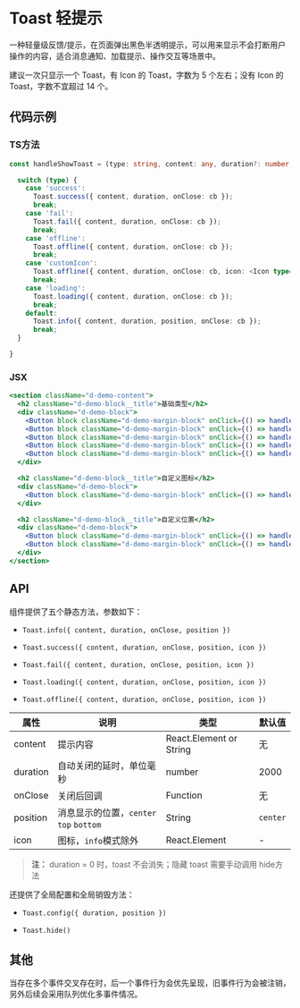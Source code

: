 
# Toast 轻提示

一种轻量级反馈/提示，在页面弹出黑色半透明提示，可以用来显示不会打断用户操作的内容，适合消息通知、加载提示、操作交互等场景中。

建议一次只显示一个 Toast，有 Icon 的 Toast，字数为 5 个左右；没有 Icon 的 Toast，字数不宜超过 14 个。

## 代码示例

### TS方法
```ts
const handleShowToast = (type: string, content: any, duration?: number, position?: string) => {

  switch (type) {
    case 'success':
      Toast.success({ content, duration, onClose: cb });
      break;
    case 'fail':
      Toast.fail({ content, duration, onClose: cb });
      break;
    case 'offline':
      Toast.offline({ content, duration, onClose: cb });
      break;
    case 'customIcon':
      Toast.offline({ content, duration, onClose: cb, icon: <Icon type="star" size="lg" /> });
      break;
    case 'loading':
      Toast.loading({ content, duration, onClose: cb });
      break;
    default:
      Toast.info({ content, duration, position, onClose: cb });
      break;
  }

}
```

### JSX
```jsx
<section className="d-demo-content">
  <h2 className="d-demo-block__title">基础类型</h2>
  <div className="d-demo-block">
    <Button block className="d-demo-margin-block" onClick={() => handleToast('', '这是纯文本提示！', 1000)}>仅文本</Button>
    <Button block className="d-demo-margin-block" onClick={() => handleToast('loading', '数据加载中', 1000)}>加载</Button>
    <Button block className="d-demo-margin-block" onClick={() => handleToast('success', '处理成功', 1000)}>成功</Button>
    <Button block className="d-demo-margin-block" onClick={() => handleToast('fail', '处理失败', 1000)}>失败</Button>
    <Button block className="d-demo-margin-block" onClick={() => handleToast('offline', '网络异常', 1000)}>网络异常</Button>
  </div>

  <h2 className="d-demo-block__title">自定义图标</h2>
  <div className="d-demo-block">
    <Button block className="d-demo-margin-block" onClick={() => handleToast('customIcon', '自定义图标', 500)}>自定义图标</Button>
  </div>

  <h2 className="d-demo-block__title">自定义位置</h2>
  <div className="d-demo-block">
    <Button block className="d-demo-margin-block" onClick={() => handleToast('', '这是顶部展示！', 500, 'top')}>顶部</Button>
    <Button block className="d-demo-margin-block" onClick={() => handleToast('', '这是底部展示！', 500, 'bottom')}>底部</Button>
  </div>
</section>
```

## API

组件提供了五个静态方法，参数如下：

- `Toast.info({ content, duration, onClose, position })`

- `Toast.success({ content, duration, onClose, position, icon })`

- `Toast.fail({ content, duration, onClose, position, icon })`

- `Toast.loading({ content, duration, onClose, position, icon })`

- `Toast.offline({ content, duration, onClose, position, icon })`

属性 | 说明 | 类型 | 默认值
----|-----|------|------
| content    | 提示内容 | React.Element or String    | 无 |
| duration   | 自动关闭的延时，单位毫秒 | number | 2000 |
| onClose    | 关闭后回调 |  Function | 无 |
| position    | 消息显示的位置，`center` `top` `bottom` |  String  | `center` |
| icon    | 图标，`info`模式除外 |  React.Element  | - |

> **注：**  duration = 0 时，toast 不会消失；隐藏 toast 需要手动调用 hide方法

还提供了全局配置和全局销毁方法：

- `Toast.config({ duration, position })`

- `Toast.hide()`

## 其他

当存在多个事件交叉存在时，后一个事件行为会优先呈现，旧事件行为会被注销，另外后续会采用队列优化多事件情况。